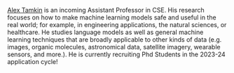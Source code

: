 [Alex Tamkin](https://www.alextamkin.com/) is an incoming Assistant Professor in CSE. His research focuses on how to make machine learning models safe and useful in the real world; for example, in engineering applications, the natural sciences, or healthcare. He studies language models as well as general machine learning techniques that are broadly applicable to other kinds of data (e.g. images, organic molecules, astronomical data, satellite imagery, wearable sensors, and more.). He is currently recruiting Phd Students in the 2023-24 application cycle!